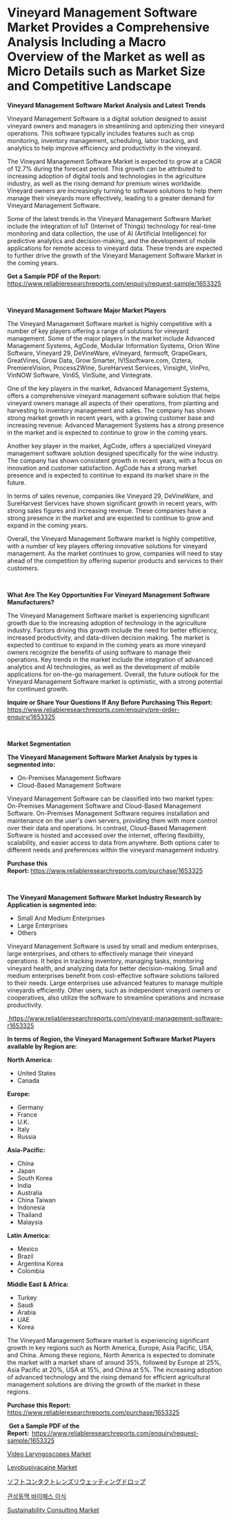 <p><h1>Vineyard Management Software Market Provides a Comprehensive Analysis Including a Macro Overview of the Market as well as Micro Details such as Market Size and Competitive Landscape</h1></p><p><strong>Vineyard Management Software Market Analysis and Latest Trends</strong></p>
<p><p>Vineyard Management Software is a digital solution designed to assist vineyard owners and managers in streamlining and optimizing their vineyard operations. This software typically includes features such as crop monitoring, inventory management, scheduling, labor tracking, and analytics to help improve efficiency and productivity in the vineyard.</p><p>The Vineyard Management Software Market is expected to grow at a CAGR of 12.7% during the forecast period. This growth can be attributed to increasing adoption of digital tools and technologies in the agriculture industry, as well as the rising demand for premium wines worldwide. Vineyard owners are increasingly turning to software solutions to help them manage their vineyards more effectively, leading to a greater demand for Vineyard Management Software.</p><p>Some of the latest trends in the Vineyard Management Software Market include the integration of IoT (Internet of Things) technology for real-time monitoring and data collection, the use of AI (Artificial Intelligence) for predictive analytics and decision-making, and the development of mobile applications for remote access to vineyard data. These trends are expected to further drive the growth of the Vineyard Management Software Market in the coming years.</p></p>
<p><strong>Get a Sample PDF of the Report:&nbsp;</strong> <a href="https://www.reliableresearchreports.com/enquiry/request-sample/1653325">https://www.reliableresearchreports.com/enquiry/request-sample/1653325</a></p>
<p>&nbsp;</p>
<p><strong>Vineyard Management Software Major Market Players</strong></p>
<p><p>The Vineyard Management Software market is highly competitive with a number of key players offering a range of solutions for vineyard management. Some of the major players in the market include Advanced Management Systems, AgCode, Modular Information Systems, Orion Wine Software, Vineyard 29, DeVineWare, eVineyard, fermsoft, GrapeGears, GreatVines, Grow Data, Grow Smarter, IVISsoftware.com, Oztera, PremiereVision, Process2Wine, SureHarvest Services, Vinsight, VinPro, VinNOW Software, Vin65, VinSuite, and Vintegrate.</p><p>One of the key players in the market, Advanced Management Systems, offers a comprehensive vineyard management software solution that helps vineyard owners manage all aspects of their operations, from planting and harvesting to inventory management and sales. The company has shown strong market growth in recent years, with a growing customer base and increasing revenue. Advanced Management Systems has a strong presence in the market and is expected to continue to grow in the coming years.</p><p>Another key player in the market, AgCode, offers a specialized vineyard management software solution designed specifically for the wine industry. The company has shown consistent growth in recent years, with a focus on innovation and customer satisfaction. AgCode has a strong market presence and is expected to continue to expand its market share in the future.</p><p>In terms of sales revenue, companies like Vineyard 29, DeVineWare, and SureHarvest Services have shown significant growth in recent years, with strong sales figures and increasing revenue. These companies have a strong presence in the market and are expected to continue to grow and expand in the coming years.</p><p>Overall, the Vineyard Management Software market is highly competitive, with a number of key players offering innovative solutions for vineyard management. As the market continues to grow, companies will need to stay ahead of the competition by offering superior products and services to their customers.</p></p>
<p>&nbsp;</p>
<p><strong>What Are The Key Opportunities For Vineyard Management Software Manufacturers?</strong></p>
<p><p>The Vineyard Management Software market is experiencing significant growth due to the increasing adoption of technology in the agriculture industry. Factors driving this growth include the need for better efficiency, increased productivity, and data-driven decision making. The market is expected to continue to expand in the coming years as more vineyard owners recognize the benefits of using software to manage their operations. Key trends in the market include the integration of advanced analytics and AI technologies, as well as the development of mobile applications for on-the-go management. Overall, the future outlook for the Vineyard Management Software market is optimistic, with a strong potential for continued growth.</p></p>
<p><strong>Inquire or Share Your Questions If Any Before Purchasing This Report:</strong> <a href="https://www.reliableresearchreports.com/enquiry/pre-order-enquiry/1653325">https://www.reliableresearchreports.com/enquiry/pre-order-enquiry/1653325</a></p>
<p>&nbsp;</p>
<p><strong>Market Segmentation</strong></p>
<p><strong>The Vineyard Management Software Market Analysis by types is segmented into:</strong></p>
<p><ul><li>On-Premises Management Software</li><li>Cloud-Based Management Software</li></ul></p>
<p><p>Vineyard Management Software can be classified into two market types: On-Premises Management Software and Cloud-Based Management Software. On-Premises Management Software requires installation and maintenance on the user's own servers, providing them with more control over their data and operations. In contrast, Cloud-Based Management Software is hosted and accessed over the internet, offering flexibility, scalability, and easier access to data from anywhere. Both options cater to different needs and preferences within the vineyard management industry.</p></p>
<p><strong>Purchase this Report:&nbsp;</strong><a href="https://www.reliableresearchreports.com/purchase/1653325">https://www.reliableresearchreports.com/purchase/1653325</a></p>
<p>&nbsp;</p>
<p><strong>The Vineyard Management Software Market Industry Research by Application is segmented into:</strong></p>
<p><ul><li>Small And Medium Enterprises</li><li>Large Enterprises</li><li>Others</li></ul></p>
<p><p>Vineyard Management Software is used by small and medium enterprises, large enterprises, and others to effectively manage their vineyard operations. It helps in tracking inventory, managing tasks, monitoring vineyard health, and analyzing data for better decision-making. Small and medium enterprises benefit from cost-effective software solutions tailored to their needs. Large enterprises use advanced features to manage multiple vineyards efficiently. Other users, such as independent vineyard owners or cooperatives, also utilize the software to streamline operations and increase productivity.</p></p>
<p><a href="https://www.reliableresearchreports.com/vineyard-management-software-r1653325">&nbsp;https://www.reliableresearchreports.com/vineyard-management-software-r1653325</a></p>
<p><strong>In terms of Region, the Vineyard Management Software Market Players available by Region are:</strong></p>
<p>
    <p> <strong> North America: </strong>
        <ul>
            <li>United States</li>
            <li>Canada</li>
        </ul>
        </p> 
    <p> <strong> Europe: </strong>
        <ul>
            <li>Germany</li>
            <li>France</li>
            <li>U.K.</li>
            <li>Italy</li>
            <li>Russia</li>
        </ul>
        </p> 
    <p> <strong> Asia-Pacific: </strong>
        <ul>
            <li>China</li>
            <li>Japan</li>
            <li>South Korea</li>
            <li>India</li>
            <li>Australia</li>
            <li>China Taiwan</li>
            <li>Indonesia</li>
            <li>Thailand</li>
            <li>Malaysia</li>
        </ul>
        </p> 
    <p> <strong> Latin America: </strong>
        <ul>
            <li>Mexico</li>
            <li>Brazil</li>
            <li>Argentina Korea</li>
            <li>Colombia</li>
        </ul>
        </p> 
    <p> <strong> Middle East & Africa: </strong>
        <ul>
            <li>Turkey</li>
            <li>Saudi</li>
            <li>Arabia</li>
            <li>UAE</li>
            <li>Korea</li>
        </ul>
    </p>
    </p>
<p><p>The Vineyard Management Software market is experiencing significant growth in key regions such as North America, Europe, Asia Pacific, USA, and China. Among these regions, North America is expected to dominate the market with a market share of around 35%, followed by Europe at 25%, Asia Pacific at 20%, USA at 15%, and China at 5%. The increasing adoption of advanced technology and the rising demand for efficient agricultural management solutions are driving the growth of the market in these regions.</p></p>
<p><strong>Purchase this Report: </strong><a href="https://www.reliableresearchreports.com/purchase/1653325">https://www.reliableresearchreports.com/purchase/1653325</a></p>
<p>&nbsp;<strong>Get a Sample PDF of the Report:&nbsp;&nbsp;</strong><a href="https://www.reliableresearchreports.com/enquiry/request-sample/1653325">https://www.reliableresearchreports.com/enquiry/request-sample/1653325</a></p>
<p><strong></strong></p>
<p><p><a href="https://github.com/NorbertYates/Market-Research-Report-List-4/blob/main/video-laryngoscopes-market.md">Video Laryngoscopes Market</a></p><p><a href="https://www.linkedin.com/pulse/levobupivacaine-market-insight-trends-growth-forecasted-xl2se">Levobupivacaine Market</a></p><p><a href="https://github.com/lababdou/Market-Research-Report-List-3/blob/main/710921653106.md">ソフトコンタクトレンズリウェッティングドロップ</a></p><p><a href="https://github.com/jntpkh496620/Market-Research-Report-List-2/blob/main/614997449037.md">관상동맥 바이패스 이식</a></p><p><a href="https://www.linkedin.com/pulse/sustainability-consulting-market-insight-trends-growth-forecasted-s89tf">Sustainability Consulting Market</a></p></p>